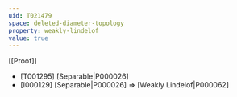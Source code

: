 ```yaml
---
uid: T021479
space: deleted-diameter-topology
property: weakly-lindelof
value: true
---
```

[[Proof]]

* [T001295] [Separable|P000026]
* [I000129] [Separable|P000026] => [Weakly Lindelof|P000062]

